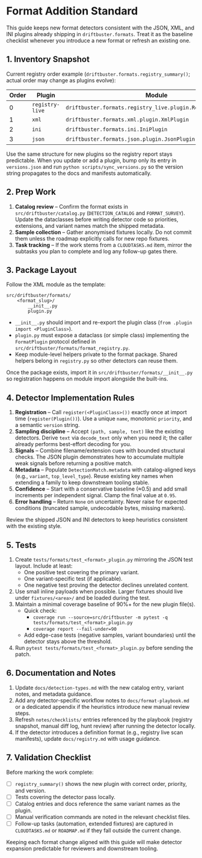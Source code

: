 # Format Addition Standard

This guide keeps new format detectors consistent with the JSON, XML, and INI
plugins already shipping in `driftbuster.formats`. Treat it as the baseline
checklist whenever you introduce a new format or refresh an existing one.

## 1. Inventory Snapshot

Current registry order example (`driftbuster.formats.registry_summary()`; actual order may change as plugins evolve):

| Order | Plugin | Module | Priority | Version |
|-------|--------|--------|----------|---------|
| 0 | `registry-live` | `driftbuster.formats.registry_live.plugin.RegistryLivePlugin` | 30 | 0.0.1 |
| 1 | `xml` | `driftbuster.formats.xml.plugin.XmlPlugin` | 100 | 0.0.4 |
| 2 | `ini` | `driftbuster.formats.ini.IniPlugin` | 170 | 0.0.1 |
| 3 | `json` | `driftbuster.formats.json.plugin.JsonPlugin` | 200 | 0.0.1 |

Use the same structure for new plugins so the registry report stays predictable.
When you update or add a plugin, bump only its entry in `versions.json` and run
`python scripts/sync_versions.py` so the version string propagates to the docs
and manifests automatically.

## 2. Prep Work

1. **Catalog review** – Confirm the format exists in
   `src/driftbuster/catalog.py` (`DETECTION_CATALOG` and `FORMAT_SURVEY`). Update
   the dataclasses before writing detector code so priorities, extensions, and
   variant names match the shipped metadata.
2. **Sample collection** – Gather anonymised fixtures locally. Do not commit
   them unless the roadmap explicitly calls for new repo fixtures.
3. **Task tracking** – If the work stems from a `CLOUDTASKS.md` item, mirror the
   subtasks you plan to complete and log any follow-up gates there.

## 3. Package Layout

Follow the XML module as the template:

```
src/driftbuster/formats/
    <format_slug>/
        __init__.py
        plugin.py
```

* `__init__.py` should import and re-export the plugin class (`from .plugin
  import <PluginClass>`).
* `plugin.py` must expose a dataclass (or simple class) implementing the
  `FormatPlugin` protocol defined in `src/driftbuster/formats/format_registry.py`.
* Keep module-level helpers private to the format package. Shared helpers belong
  in `registry.py` so other detectors can reuse them.

Once the package exists, import it in `src/driftbuster/formats/__init__.py` so
registration happens on module import alongside the built-ins.

## 4. Detector Implementation Rules

1. **Registration** – Call `register(<PluginClass>())` exactly once at import
   time (`register(Plugin())`). Use a unique `name`, monotonic `priority`, and a
   semantic `version` string.
2. **Sampling discipline** – Accept `(path, sample, text)` like the existing
   detectors. Derive `text` via `decode_text` only when you need it; the caller
   already performs best-effort decoding for you.
3. **Signals** – Combine filename/extension cues with bounded structural checks.
   The JSON plugin demonstrates how to accumulate multiple weak signals before
   returning a positive match.
4. **Metadata** – Populate `DetectionMatch.metadata` with catalog-aligned keys
   (e.g., `variant`, `top_level_type`). Reuse existing key names when extending a
   family to keep downstream tooling stable.
5. **Confidence** – Start with a conservative baseline (≈0.5) and add small
   increments per independent signal. Clamp the final value at `0.95`.
6. **Error handling** – Return `None` on uncertainty. Never raise for expected
   conditions (truncated sample, undecodable bytes, missing markers).

Review the shipped JSON and INI detectors to keep heuristics consistent with the
existing style.

## 5. Tests

1. Create `tests/formats/test_<format>_plugin.py` mirroring the JSON test
   layout. Include at least:
   * One positive test covering the primary variant.
   * One variant-specific test (if applicable).
   * One negative test proving the detector declines unrelated content.
2. Use small inline payloads when possible. Larger fixtures should live under
   `fixtures/<area>/` and be loaded during the test.
3. Maintain a minimal coverage baseline of 90%+ for the new plugin file(s).
   - Quick check:
     - `coverage run --source=src/driftbuster -m pytest -q tests/formats/test_<format>_plugin.py`
     - `coverage report --fail-under=90`
   - Add edge-case tests (negative samples, variant boundaries) until the
     detector stays above the threshold.
4. Run `pytest tests/formats/test_<format>_plugin.py` before sending the patch.

## 6. Documentation and Notes

1. Update `docs/detection-types.md` with the new catalog entry, variant notes,
   and metadata guidance.
2. Add any detector-specific workflow notes to `docs/format-playbook.md` or a
   dedicated appendix if the heuristics introduce new manual review steps.
3. Refresh `notes/checklists/` entries referenced by the playbook (registry
   snapshot, manual diff log, hunt review) after running the detector locally.
4. If the detector introduces a definition format (e.g., registry live scan
   manifests), update `docs/registry.md` with usage guidance.

## 7. Validation Checklist

Before marking the work complete:

- [ ] `registry_summary()` shows the new plugin with correct order, priority,
      and version.
- [ ] Tests covering the detector pass locally.
- [ ] Catalog entries and docs reference the same variant names as the plugin.
- [ ] Manual verification commands are noted in the relevant checklist files.
- [ ] Follow-up tasks (automation, extended fixtures) are captured in
      `CLOUDTASKS.md` or `ROADMAP.md` if they fall outside the current change.

Keeping each format change aligned with this guide will make detector expansion
predictable for reviewers and downstream tooling.
